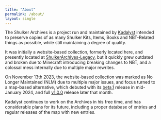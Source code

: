 ```yaml
---
title: "About"
permalink: /about/
layout: single
---
```


The Shulker Archives is a project run and maintained by [Kadalyst](https://namemc.com/profile/Kadalyst.2) intended to preserve copies of as many Shulker Kits, Items, Books and NBT-Related things as possible, while still maintaining a degree of quality.

It was initially a website-based collection, formerly located here, and presently located at [ShulkerArchives-Legacy](https://kadthehunter.github.io/ShulkerArchives-Legacy/), but it quickly grew outdated and broken due to Minecraft introducing breaking changes to NBT, and a colossal mess internally due to multiple major rewrites.

On November 13th 2023, the website-based collection was marked as No Longer Maintained (NLM) due to multiple major issues, and focus turned to a map-based alternative, which debuted with its [beta.1](/releases/v1.0.0-beta.1/Changelog/) release in mid-January 2024, and full [v1.0.0](releases/v1.0.0/Changelog/) release later that month.

Kadalyst continues to work on the Archives in his free time, and has considerable plans for its future, including a proper database of entries and regular releases of the map with new entries.